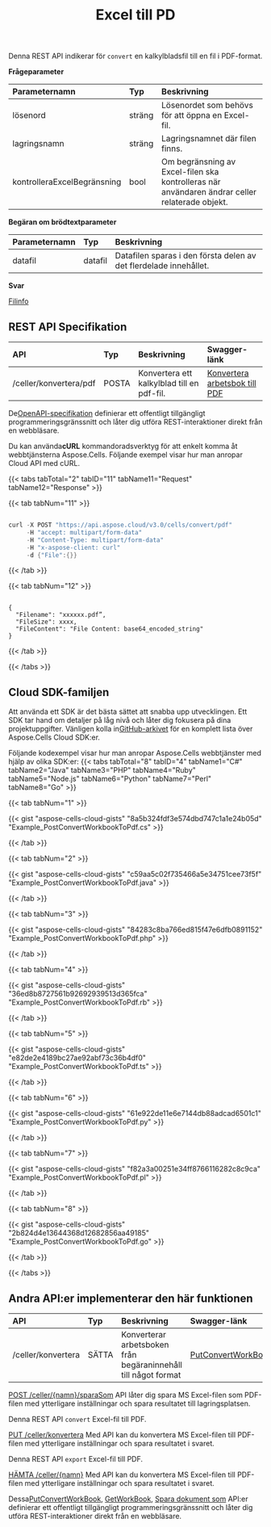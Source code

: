 ﻿---
title: Excel till PD
second_title: Aspose.Cells Cloud Documen
linktitle: Excel till PD
type: docs
url: /sv/convert-excel-file-to-pdf-file/
aliases: [/convert-excel-file-to-pdf-in-cloud/,/convert/excel-to-pdf/]
keywords: Convert excel files to pdf files
description: Aspose.Cells Cloud REST API stöder konvertering av Excel-filer till PDF-filer. SDK stöder olika typer av utvecklingsspråk. Dessa inkluderar Android, C#, Go, Java, NodeJS, Perl, PHP, Python, Ruby och Swift.
weight: 80
kwords: Excel, Office Moln, REST API, Kalkylblad, PDF, CSV, Json, Markdown, Excel till PDF
---
Denna REST API indikerar för `convert` en kalkylbladsfil till en fil i PDF-format.

**Frågeparameter**

|Parameternamn|Typ|Beskrivning|
|:- |:- |:- |
|lösenord|sträng| Lösenordet som behövs för att öppna en Excel-fil.|
|lagringsnamn|sträng| Lagringsnamnet där filen finns.|
|kontrolleraExcelBegränsning|bool| Om begränsning av Excel-filen ska kontrolleras när användaren ändrar celler relaterade objekt.|

**Begäran om brödtextparameter**

|Parameternamn|Typ|Beskrivning|
|:- |:- |:- |
|datafil| datafil|Datafilen sparas i den första delen av det flerdelade innehållet.|

**Svar**

[Filinfo](/cells/sv/file-info/)

## REST API Specifikation

|**API**|**Typ**|**Beskrivning**|**Swagger-länk**|
|:- |:- |:- |:- |
|/celler/konvertera/pdf|POSTA|Konvertera ett kalkylblad till en pdf-fil.|[Konvertera arbetsbok till PDF](https://reference.aspose.cloud/cells/#/Conversion/PostConvertWorkbookToPDF)|

 De[OpenAPI-specifikation](https://reference.aspose.cloud/cells/#/Conversion/PostConvertWorkbookToPDF) definierar ett offentligt tillgängligt programmeringsgränssnitt och låter dig utföra REST-interaktioner direkt från en webbläsare.

 Du kan använda**cURL** kommandoradsverktyg för att enkelt komma åt webbtjänsterna Aspose.Cells. Följande exempel visar hur man anropar Cloud API med cURL.

{{< tabs tabTotal="2" tabID="11" tabName11="Request" tabName12="Response" >}}

{{< tab tabNum="11" >}}

```java

curl -X POST "https://api.aspose.cloud/v3.0/cells/convert/pdf" 
     -H "accept: multipart/form-data" 
     -H "Content-Type: multipart/form-data" 
     -H "x-aspose-client: curl" 
     -d {"File":{}}
```

{{< /tab >}}

{{< tab tabNum="12" >}}

```

{
  "Filename": "xxxxxx.pdf”,
  "FileSize": xxxx,
  "FileContent": "File Content: base64_encoded_string"
}

```

{{< /tab >}}

{{< /tabs >}}

## Cloud SDK-familjen

 Att använda ett SDK är det bästa sättet att snabba upp utvecklingen. Ett SDK tar hand om detaljer på låg nivå och låter dig fokusera på dina projektuppgifter. Vänligen kolla in[GitHub-arkivet](https://github.com/aspose-cells-cloud) för en komplett lista över Aspose.Cells Cloud SDK:er.

Följande kodexempel visar hur man anropar Aspose.Cells webbtjänster med hjälp av olika SDK:er:
{{< tabs tabTotal="8" tabID="4" tabName1="C#" tabName2="Java" tabName3="PHP" tabName4="Ruby" tabName5="Node.js" tabName6="Python" tabName7="Perl" tabName8="Go" >}}

{{< tab tabNum="1" >}}

{{< gist "aspose-cells-cloud-gists" "8a5b324fdf3e574dbd747c1a1e24b05d" "Example_PostConvertWorkbookToPdf.cs" >}}

{{< /tab >}}

{{< tab tabNum="2" >}}

{{< gist "aspose-cells-cloud-gists" "c59aa5c02f735466a5e34751cee73f5f" "Example_PostConvertWorkbookToPdf.java" >}}

{{< /tab >}}

{{< tab tabNum="3" >}}

{{< gist "aspose-cells-cloud-gists" "84283c8ba766ed815f47e6dfb0891152" "Example_PostConvertWorkbookToPdf.php" >}}

{{< /tab >}}

{{< tab tabNum="4" >}}

{{< gist "aspose-cells-cloud-gists" "36ed8b8727561b92692939513d365fca" "Example_PostConvertWorkbookToPdf.rb" >}}

{{< /tab >}}

{{< tab tabNum="5" >}}

{{< gist "aspose-cells-cloud-gists" "e82de2e4189bc27ae92abf73c36b4df0" "Example_PostConvertWorkbookToPdf.ts" >}}

{{< /tab >}}

{{< tab tabNum="6" >}}

{{< gist "aspose-cells-cloud-gists" "61e922de11e6e7144db88adcad6501c1" "Example_PostConvertWorkbookToPdf.py" >}}

{{< /tab >}}

{{< tab tabNum="7" >}}

{{< gist "aspose-cells-cloud-gists" "f82a3a00251e34ff8766116282c8c9ca" "Example_PostConvertWorkbookToPdf.pl" >}}

{{< /tab >}}

{{< tab tabNum="8" >}}

{{< gist "aspose-cells-cloud-gists" "2b824d4e13644368d12682856aa49185" "Example_PostConvertWorkbookToPdf.go" >}}

{{< /tab >}}

{{< /tabs >}}

## Andra API:er implementerar den här funktionen

|**API**|**Typ**|**Beskrivning**|**Swagger-länk**|
|:- |:- |:- |:- |
|/celler/konvertera|SÄTTA|Konverterar arbetsboken från begäraninnehåll till något format|[PutConvertWorkBook](https://apireference.aspose.cloud/cells/#/Workbook/PutConvertWorkBook)|

[POST /celler/{namn}/sparaSom](https://apireference.aspose.cloud/cells/#/SaveAs/PostDocumentSaveAs) API låter dig spara MS Excel-filen som PDF-filen med ytterligare inställningar och spara resultatet till lagringsplatsen.

Denna REST API `convert` Excel-fil till PDF.

[PUT /celler/konvertera](https://apireference.aspose.cloud/cells/#/Workbook/PutConvertWorkBook) Med API kan du konvertera MS Excel-filen till PDF-filen med ytterligare inställningar och spara resultatet i svaret.

Denna REST API `export` Excel-fil till PDF.

[HÄMTA /celler/{namn}](https://apireference.aspose.cloud/cells/#/Workbook/GetWorkBook  ) Med API kan du konvertera MS Excel-filen till PDF-filen med ytterligare inställningar och spara resultatet i svaret.

 Dessa[PutConvertWorkBook](https://apireference.aspose.cloud/cells/#/Workbook/PutConvertWorkBook), [GetWorkBook](https://apireference.aspose.cloud/cells/#/Workbook/GetWorkBook), [Spara dokument som](https://apireference.aspose.cloud/cells/#/SaveAs/PostDocumentSaveAs) API:er definierar ett offentligt tillgängligt programmeringsgränssnitt och låter dig utföra REST-interaktioner direkt från en webbläsare.
